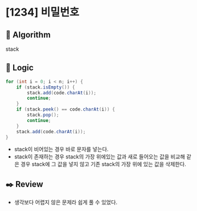 # [1234] 비밀번호

## :pushpin: **Algorithm**
stack

## :round_pushpin: **Logic**
``` java
for (int i = 0; i < n; i++) {
    if (stack.isEmpty()) {
        stack.add(code.charAt(i));
        continue;
    }
    if (stack.peek() == code.charAt(i)) {
        stack.pop();
        continue;
    }
    stack.add(code.charAt(i));
}
```
- stack이 비어있는 경우 바로 문자를 넣는다.
- stack이 존재하는 경우 stack의 가장 위에있는 값과 새로 들어오는 값을 비교해 같은 경우 stack에 그 값을 넣지 않고 기존 stack의 가장 위에 있는 값을 삭제한다.

## :black_nib: **Review**
- 생각보다 어렵지 않은 문제라 쉽게 풀 수 있었다.